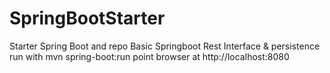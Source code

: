 # SpringBootStarter
Starter Spring Boot and repo
Basic Springboot  Rest Interface & persistence
run with  mvn spring-boot:run
point browser at http://localhost:8080
